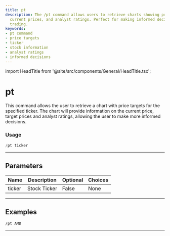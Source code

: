```yaml
---
title: pt
description: The /pt command allows users to retrieve charts showing price targets,
  current prices, and analyst ratings. Perfect for making informed decisions on stock
  trading.
keywords:
- pt command
- price targets
- ticker
- stock information
- analyst ratings
- informed decisions
---
```


import HeadTitle from '@site/src/components/General/HeadTitle.tsx';

<HeadTitle title="pt - Duediligence - Telegram - Reference | OpenBB Bot Docs" />

# pt

This command allows the user to retrieve a chart with price targets for the specified ticker. The chart will provide information on the current price, target prices and analyst ratings, allowing the user to make more informed decisions.

### Usage

```python wordwrap
/pt ticker
```

---

## Parameters

| Name | Description | Optional | Choices |
| ---- | ----------- | -------- | ------- |
| ticker | Stock Ticker | False | None |


---

## Examples

```
/pt AMD
```
---
